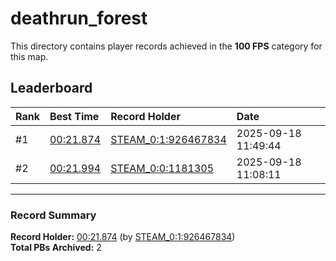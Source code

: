 # deathrun_forest

This directory contains player records achieved in the **100 FPS** category for this map.

## Leaderboard

| Rank | Best Time | Record Holder | Date                |
| :--- | :-------- | :------------ | :------------------ |
| #1   | [00:21.874](./00021874_STEAM_0_1_926467834_20250918-114944.zip) | [STEAM_0:1:926467834](https://speedrun16.com/profile/STEAM_0:1:926467834)   | 2025-09-18 11:49:44 |
| #2   | [00:21.994](./00021994_STEAM_0_0_1181305_20250918-110811.zip) | [STEAM_0:0:1181305](https://speedrun16.com/profile/STEAM_0:0:1181305)   | 2025-09-18 11:08:11 |

---

### Record Summary
**Record Holder:** [00:21.874](./00021874_STEAM_0_1_926467834_20250918-114944.zip) (by [STEAM_0:1:926467834](https://speedrun16.com/profile/STEAM_0:1:926467834))  
**Total PBs Archived:** 2